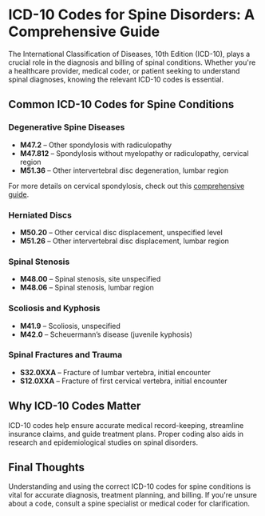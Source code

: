 # ICD-10 Codes for Spine Disorders: A Comprehensive Guide

The International Classification of Diseases, 10th Edition (ICD-10), plays a crucial role in the diagnosis and billing of spinal conditions. Whether you're a healthcare provider, medical coder, or patient seeking to understand spinal diagnoses, knowing the relevant ICD-10 codes is essential.

## Common ICD-10 Codes for Spine Conditions

### Degenerative Spine Diseases
- **M47.2** – Other spondylosis with radiculopathy  
- **M47.812** – Spondylosis without myelopathy or radiculopathy, cervical region  
- **M51.36** – Other intervertebral disc degeneration, lumbar region  

For more details on cervical spondylosis, check out this [comprehensive guide](https://wearespine.in/cervical-spondylosis-icd-10/).

### Herniated Discs
- **M50.20** – Other cervical disc displacement, unspecified level  
- **M51.26** – Other intervertebral disc displacement, lumbar region  

### Spinal Stenosis
- **M48.00** – Spinal stenosis, site unspecified  
- **M48.06** – Spinal stenosis, lumbar region  

### Scoliosis and Kyphosis
- **M41.9** – Scoliosis, unspecified  
- **M42.0** – Scheuermann’s disease (juvenile kyphosis)  

### Spinal Fractures and Trauma
- **S32.0XXA** – Fracture of lumbar vertebra, initial encounter  
- **S12.0XXA** – Fracture of first cervical vertebra, initial encounter  

## Why ICD-10 Codes Matter
ICD-10 codes help ensure accurate medical record-keeping, streamline insurance claims, and guide treatment plans. Proper coding also aids in research and epidemiological studies on spinal disorders.

## Final Thoughts
Understanding and using the correct ICD-10 codes for spine conditions is vital for accurate diagnosis, treatment planning, and billing. If you're unsure about a code, consult a spine specialist or medical coder for clarification.
